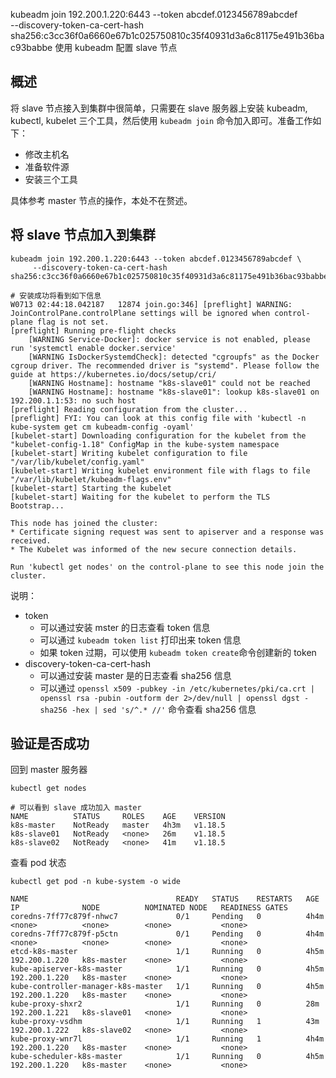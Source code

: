 kubeadm join 192.200.1.220:6443 --token abcdef.0123456789abcdef \
    --discovery-token-ca-cert-hash sha256:c3cc36f0a6660e67b1c025750810c35f40931d3a6c81175e491b36bac93babbe 使用 kubeadm 配置 slave 节点

## 概述

将 slave 节点接入到集群中很简单，只需要在 slave 服务器上安装 kubeadm, kubectl, kubelet 三个工具，然后使用 `kubeadm join` 命令加入即可。准备工作如下：

* 修改主机名
* 准备软件源
* 安装三个工具

具体参考 master 节点的操作，本处不在赘述。

## 将 slave 节点加入到集群

```shell
kubeadm join 192.200.1.220:6443 --token abcdef.0123456789abcdef \
     --discovery-token-ca-cert-hash sha256:c3cc36f0a6660e67b1c025750810c35f40931d3a6c81175e491b36bac93babbe

# 安装成功将看到如下信息
W0713 02:44:18.042187   12874 join.go:346] [preflight] WARNING: JoinControlPane.controlPlane settings will be ignored when control-plane flag is not set.
[preflight] Running pre-flight checks
	[WARNING Service-Docker]: docker service is not enabled, please run 'systemctl enable docker.service'
	[WARNING IsDockerSystemdCheck]: detected "cgroupfs" as the Docker cgroup driver. The recommended driver is "systemd". Please follow the guide at https://kubernetes.io/docs/setup/cri/
	[WARNING Hostname]: hostname "k8s-slave01" could not be reached
	[WARNING Hostname]: hostname "k8s-slave01": lookup k8s-slave01 on 192.200.1.1:53: no such host
[preflight] Reading configuration from the cluster...
[preflight] FYI: You can look at this config file with 'kubectl -n kube-system get cm kubeadm-config -oyaml'
[kubelet-start] Downloading configuration for the kubelet from the "kubelet-config-1.18" ConfigMap in the kube-system namespace
[kubelet-start] Writing kubelet configuration to file "/var/lib/kubelet/config.yaml"
[kubelet-start] Writing kubelet environment file with flags to file "/var/lib/kubelet/kubeadm-flags.env"
[kubelet-start] Starting the kubelet
[kubelet-start] Waiting for the kubelet to perform the TLS Bootstrap...

This node has joined the cluster:
* Certificate signing request was sent to apiserver and a response was received.
* The Kubelet was informed of the new secure connection details.

Run 'kubectl get nodes' on the control-plane to see this node join the cluster.

```

说明：

* token
  * 可以通过安装 mster 的日志查看 token 信息
  * 可以通过 `kubeadm token list` 打印出来 token 信息
  * 如果 token 过期，可以使用 `kubeadm token create`命令创建新的 token
* discovery-token-ca-cert-hash
  * 可以通过安装 master 是的日志查看 sha256 信息
  * 可以通过 `openssl x509 -pubkey -in /etc/kubernetes/pki/ca.crt | openssl rsa -pubin -outform der 2>/dev/null | openssl dgst -sha256 -hex | sed 's/^.* //'` 命令查看 sha256 信息

## 验证是否成功

回到 master 服务器

```shell
kubectl get nodes

# 可以看到 slave 成功加入 master
NAME          STATUS     ROLES    AGE    VERSION
k8s-master    NotReady   master   4h3m   v1.18.5
k8s-slave01   NotReady   <none>   26m    v1.18.5
k8s-slave02   NotReady   <none>   41m    v1.18.5
```

查看 pod 状态

```shell
kubectl get pod -n kube-system -o wide

NAME                                 READY   STATUS    RESTARTS   AGE    IP              NODE          NOMINATED NODE   READINESS GATES
coredns-7ff77c879f-nhwc7             0/1     Pending   0          4h4m   <none>          <none>        <none>           <none>
coredns-7ff77c879f-p5ctn             0/1     Pending   0          4h4m   <none>          <none>        <none>           <none>
etcd-k8s-master                      1/1     Running   0          4h5m   192.200.1.220   k8s-master    <none>           <none>
kube-apiserver-k8s-master            1/1     Running   0          4h5m   192.200.1.220   k8s-master    <none>           <none>
kube-controller-manager-k8s-master   1/1     Running   0          4h5m   192.200.1.220   k8s-master    <none>           <none>
kube-proxy-shxr2                     1/1     Running   0          28m    192.200.1.221   k8s-slave01   <none>           <none>
kube-proxy-vsdhm                     1/1     Running   1          43m    192.200.1.222   k8s-slave02   <none>           <none>
kube-proxy-wnr7l                     1/1     Running   1          4h4m   192.200.1.220   k8s-master    <none>           <none>
kube-scheduler-k8s-master            1/1     Running   0          4h5m   192.200.1.220   k8s-master    <none>           <none>
```